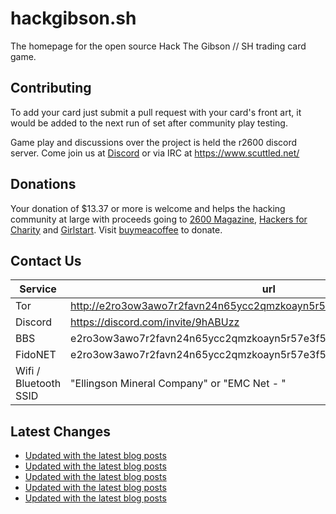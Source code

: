 # hackgibson.sh
The homepage for the open source Hack The Gibson // SH trading card game.


## Contributing

To add your card just submit a pull request with your card's front art, it would be added to the next run of set after community play testing.

Game play and discussions over the project is held the r2600 discord server. Come join us at [Discord](https://discord.com/invite/9hABUzz) or via IRC at https://www.scuttled.net/


## Donations

Your donation of $13.37 or more is welcome and helps the hacking community at large with proceeds going to [2600 Magazine](https://2600.com/), [Hackers for Charity](https://hackersforcharity.org) and [Girlstart](https://girlstart.org).  Visit [buymeacoffee](https://www.buymeacoffee.com/hackgibson.sh) to donate.


## Contact Us

Service | url
-|-
Tor | http://e2ro3ow3awo7r2favn24n65ycc2qmzkoayn5r57e3f56nvjwdcgg32ad.onion
Discord | https://discord.com/invite/9hABUzz
BBS | e2ro3ow3awo7r2favn24n65ycc2qmzkoayn5r57e3f56nvjwdcgg32ad.onion:23
FidoNET | e2ro3ow3awo7r2favn24n65ycc2qmzkoayn5r57e3f56nvjwdcgg32ad.onion:24554
Wifi / Bluetooth SSID | "Ellingson Mineral Company" or "EMC Net - <fidonet address>"

## Latest Changes
<!-- BLOG-POST-LIST:START -->
- [Updated with the latest blog posts](https://github.com/DFW2600/hackgibson.sh/commit/14a10dce47a188dcb450018f1378a6bd08bcf0d3)
- [Updated with the latest blog posts](https://github.com/DFW2600/hackgibson.sh/commit/b746a5f6eae93c118854c345b5c48c8c88282a41)
- [Updated with the latest blog posts](https://github.com/DFW2600/hackgibson.sh/commit/1d0ec6c27f329aa7795bce47ec4b9b63b83687c8)
- [Updated with the latest blog posts](https://github.com/DFW2600/hackgibson.sh/commit/c67feeef6b51c4acdbb2cc40ad713f75a6fd1179)
- [Updated with the latest blog posts](https://github.com/DFW2600/hackgibson.sh/commit/6702658e4bcc1c7188c633d60921a4ae33abe3e8)
<!-- BLOG-POST-LIST:END -->
